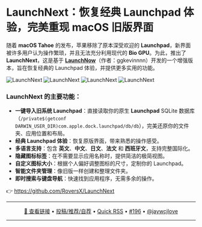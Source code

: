 LaunchNext：恢复经典 Launchpad 体验，完美重现 macOS 旧版界面
===

随着 **macOS Tahoe** 的发布，苹果移除了原本深受欢迎的 **Launchpad**，新界面被许多用户认为操作繁琐，并且无法充分利用现代的 **Bio GPU**。为此，推出了 **LaunchNext**，这是基于 [**LaunchNow**](https://github.com/ggkevinnnn/LaunchNow)（作者：ggkevinnnn）开发的一个增强版本，旨在恢复经典的 Launchpad 体验，并提供更多实用的功能。

<img alt="LaunchNext" src="https://github.com/user-attachments/assets/ef534c86-dcf7-49a5-a1b3-dcd9c1dd85f8" />

<img alt="LaunchNext" src="https://github.com/user-attachments/assets/110f17a2-4b5a-4c2a-a63e-86b68d96f908" />

<img alt="LaunchNext" src="https://github.com/user-attachments/assets/5bc29fa2-d5ef-4b12-a4d0-a3788f8dfc4a" />

<img alt="LaunchNext" src="https://github.com/user-attachments/assets/e97822b6-b053-4659-8ab9-790c6c964791" />

### **LaunchNext 的主要功能**：
- **一键导入旧系统 Launchpad**：直接读取你的原生 **Launchpad** SQLite 数据库（`/private$(getconf DARWIN_USER_DIR)com.apple.dock.launchpad/db/db`），完美还原你的文件夹、应用位置和布局。
- **经典 Launchpad 体验**：恢复原版界面，带来熟悉的操作感受。
- **多语言支持**：包含 **英文**、**中文**、**日文**、**法文** 和 **西班牙文**，支持完整国际化。
- **隐藏图标标签**：在不需要显示应用名称时，提供简洁的极简视图。
- **自定义图标大小**：根据个人偏好调整图标的尺寸，定制你的 Launchpad。
- **智能文件夹管理**：像旧版一样创建和整理文件夹。
- **即时搜索与键盘导航**：快速找到应用程序，无需多余的操作。

👉 https://github.com/RoversX/LaunchNext

---

<p align="center">
<a href="https://github.com/RoversX/LaunchNext" target="_blank">🔗 查看链接</a> • 
<a href="https://github.com/jaywcjlove/quick-rss/issues/new/choose" target="_blank">投稿/推荐/自荐</a> • 
<a href="https://wangchujiang.com/quick-rss/feeds/index.html" target="_blank">Quick RSS</a> • 
<a href="https://github.com/jaywcjlove/quick-rss/issues/196" target="_blank">#196</a> • 
<a href="https://github.com/jaywcjlove" target="_blank">@jaywcjlove</a>
</p>

---
    